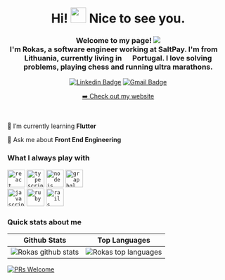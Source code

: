 <h1 align="center">Hi! <img src="https://media.giphy.com/media/hvRJCLFzcasrR4ia7z/giphy.gif" height="35px"> Nice to see you.</h1>
<h3 align="center">Welcome to my page! <img src="https://img.icons8.com/color-glass/48/000000/salt-bae.png"/>
</br> I'm Rokas, a software engineer working at SaltPay. I'm from <img src="https://flagicons.lipis.dev/flags/4x3/lt.svg" width="16"/> <b>Lithuania</b>, currently living in <img src="https://flagicons.lipis.dev/flags/4x3/pt.svg" width="16"/> <b>Portugal</b>. I love solving problems, playing chess and running ultra marathons. </h3>

<div align="center">

  [![Linkedin Badge](https://img.shields.io/badge/-Rokas-blue?style=flat-square&logo=Linkedin&logoColor=white&link=https://www.linkedin.com/in/rokasaugunas/)](https://www.linkedin.com//in/rokasaugunas/)
  [![Gmail Badge](https://img.shields.io/badge/-augunasr@gmail.com-c14438?style=flat-square&logo=Gmail&logoColor=white&link=mailto:augunasr@gmail.com)](mailto:augunasr@gmail.com)
  <p><a href="https://rokas.click/" target="_blank" rel="noopener noreferrer" >➡️ Check out my website</a></p>
</div>
<br>

🌱 I’m currently learning **Flutter**

💬 Ask me about **Front End Engineering**

<h3 align="left">What I always play with</h3>
<code><img src="https://cdn.jsdelivr.net/gh/devicons/devicon/icons/react/react-original.svg" alt="react" width="40" height="40"/></code>
<code><img src="https://cdn.jsdelivr.net/gh/devicons/devicon/icons/typescript/typescript-original.svg" alt="typescript" width="40" height="40"/></code>
<code><img src="https://cdn.jsdelivr.net/gh/devicons/devicon/icons/nodejs/nodejs-original.svg" alt="nodejs" width="40" height="40"/></code>
<code><img src="https://cdn.jsdelivr.net/gh/devicons/devicon/icons/graphql/graphql-plain.svg" alt="graphql" width="40" height="40" />
</code>
<code><img src="https://cdn.jsdelivr.net/gh/devicons/devicon/icons/javascript/javascript-original.svg" alt="javascript" width="40" height="40"/></code>
<code><img src="https://cdn.jsdelivr.net/gh/devicons/devicon/icons/ruby/ruby-original.svg" alt="ruby" width="40" height="40"/></code>
<code><img src="https://cdn.jsdelivr.net/gh/devicons/devicon/icons/rails/rails-plain.svg" alt="rails" width="40" height="40"/></code>


<h3 align="left">Quick stats about me</h3>

| Github Stats | Top Languages |
| --- | --- |
| ![Rokas github stats](https://github-readme-stats.vercel.app/api?username=rokas-augunas-eng&show_icons=true&title_color=f6c32c&icon_color=f6c32c&text_color=9f9f9f&bg_color=151515&count_private=true) | ![Rokas top languages](https://github-readme-stats.vercel.app/api/top-langs?username=rokas-augunas-eng&show_icons=true&title_color=f6c32c&icon_color=f6c32c&text_color=9f9f9f&bg_color=151515&count_private=true&layout=compact) |


[![PRs Welcome](https://img.shields.io/badge/PRs-welcome-brightgreen.svg?style=flat&logo=github)](https://github.com/augunasr) 

